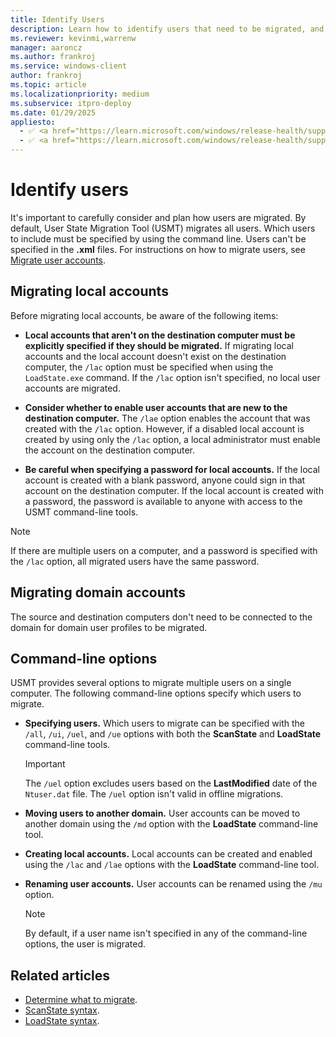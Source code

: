 ```yaml
---
title: Identify Users
description: Learn how to identify users that need to be migrated, and how to migrate local accounts and domain accounts.
ms.reviewer: kevinmi,warrenw
manager: aaroncz
ms.author: frankroj
ms.service: windows-client
author: frankroj
ms.topic: article
ms.localizationpriority: medium
ms.subservice: itpro-deploy
ms.date: 01/29/2025
appliesto:
  - ✅ <a href="https://learn.microsoft.com/windows/release-health/supported-versions-windows-client" target="_blank">Windows 11</a>
  - ✅ <a href="https://learn.microsoft.com/windows/release-health/supported-versions-windows-client" target="_blank">Windows 10</a>
---
```


# Identify users

It's important to carefully consider and plan how users are migrated. By default, User State Migration Tool (USMT) migrates all users. Which users to include must be specified by using the command line. Users can't be specified in the **.xml** files. For instructions on how to migrate users, see [Migrate user accounts](usmt-migrate-user-accounts.md).

## Migrating local accounts

Before migrating local accounts, be aware of the following items:

- **Local accounts that aren't on the destination computer must be explicitly specified if they should be migrated.** If migrating local accounts and the local account doesn't exist on the destination computer, the `/lac` option must be specified when using the `LoadState.exe` command. If the `/lac` option isn't specified, no local user accounts are migrated.

- **Consider whether to enable user accounts that are new to the destination computer.** The `/lae` option enables the account that was created with the `/lac` option. However, if a disabled local account is created by using only the `/lac` option, a local administrator must enable the account on the destination computer.

- **Be careful when specifying a password for local accounts.** If the local account is created with a blank password, anyone could sign in that account on the destination computer. If the local account is created with a password, the password is available to anyone with access to the USMT command-line tools.

> [!NOTE]
>
> If there are multiple users on a computer, and a password is specified with the `/lac` option, all migrated users have the same password.

## Migrating domain accounts

The source and destination computers don't need to be connected to the domain for domain user profiles to be migrated.

## Command-line options

USMT provides several options to migrate multiple users on a single computer. The following command-line options specify which users to migrate.

- **Specifying users.** Which users to migrate can be specified with the `/all`, `/ui`, `/uel`, and `/ue` options with both the  **ScanState** and **LoadState** command-line tools.

  > [!IMPORTANT]
  >
  > The `/uel` option excludes users based on the **LastModified** date of the `Ntuser.dat` file. The `/uel` option isn't valid in offline migrations.

- **Moving users to another domain.** User accounts can be moved to another domain using the `/md` option with the **LoadState** command-line tool.

- **Creating local accounts.** Local accounts can be created and enabled using the `/lac` and `/lae` options with the **LoadState** command-line tool.

- **Renaming user accounts.** User accounts can be renamed using the `/mu` option.

  > [!NOTE]
  >
  > By default, if a user name isn't specified in any of the command-line options, the user is migrated.

## Related articles

- [Determine what to migrate](usmt-determine-what-to-migrate.md).
- [ScanState syntax](usmt-scanstate-syntax.md).
- [LoadState syntax](usmt-loadstate-syntax.md).
